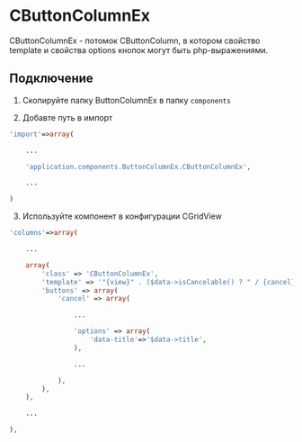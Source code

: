 CButtonColumnEx
===============

CButtonColumnEx - потомок CButtonColumn, в котором свойство template и свойства options 
кнопок могут быть php-выражениями.

Подключение
-----------

1. Скопируйте папку ButtonColumnEx в папку `components`

2. Добавте путь в импорт

~~~php
'import'=>array(

    ...

    'application.components.ButtonColumnEx.CButtonColumnEx',

    ...

)
~~~

3. Используйте компонент в конфигурации CGridView

~~~php
'columns'=>array(

	...

	array(
		'class' => 'CButtonColumnEx',
		'template' => '"{view}" . ($data->isCancelable() ? " / {cancel}" : "")',
		'buttons' => array(
			'cancel' => array(

				...

				'options' => array(
					'data-title'=>'$data->title',
				),

				...

			),
		),
	),

	...

),
~~~